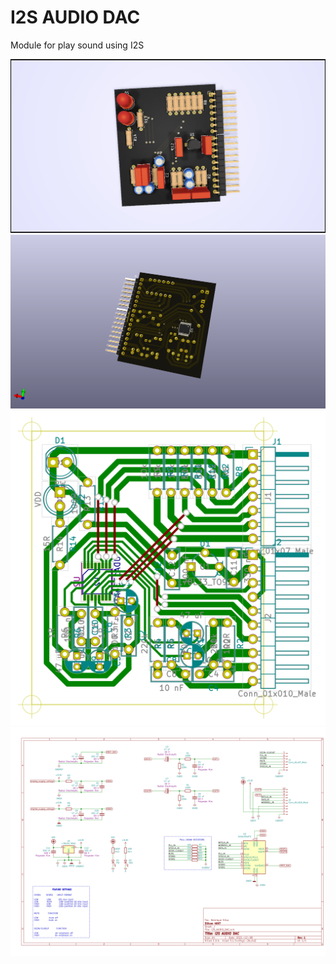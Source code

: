# I2S AUDIO DAC

Module for play sound using I2S

![](./HARDWARE/DOCUMENTS/3D.png)
![](./HARDWARE/DOCUMENTS/3D-back.png)
![](./HARDWARE/DOCUMENTS/PCB.png)
![](./HARDWARE/DOCUMENTS/schematic.png)
